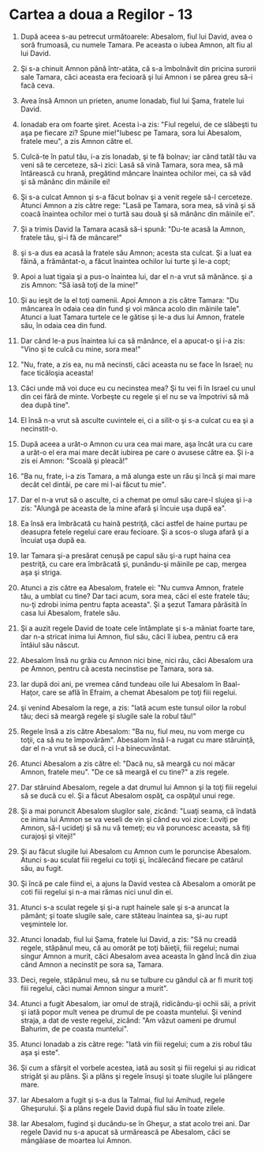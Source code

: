 # Cartea a doua a Regilor - 13

1. După aceea s-au petrecut următoarele: Abesalom, fiul lui David, avea o soră frumoasă, cu numele Tamara. Pe aceasta o iubea Amnon, alt fiu al lui David. 

2. Şi s-a chinuit Amnon până într-atâta, că s-a îmbolnăvit din pricina surorii sale Tamara, căci aceasta era fecioară şi lui Amnon i se părea greu să-i facă ceva. 

3. Avea însă Amnon un prieten, anume Ionadab, fiul lui Şama, fratele lui David. 

4. Ionadab era om foarte şiret. Acesta i-a zis: "Fiul regelui, de ce slăbeşti tu aşa pe fiecare zi? Spune mie!"Iubesc pe Tamara, sora lui Abesalom, fratele meu", a zis Amnon către el. 

5. Culcă-te în patul tău, i-a zis Ionadab, şi te fă bolnav; iar când tatăl tău va veni să te cerceteze, să-i zici: Lasă să vină Tamara, sora mea, să mă întărească cu hrană, pregătind mâncare înaintea ochilor mei, ca să văd şi să mănânc din mâinile ei!

6. Şi s-a culcat Amnon şi s-a făcut bolnav şi a venit regele să-l cerceteze. Atunci Amnon a zis către rege: "Lasă pe Tamara, sora mea, să vină şi să coacă înaintea ochilor mei o turtă sau două şi să mănânc din mâinile ei". 

7. Şi a trimis David la Tamara acasă să-i spună: "Du-te acasă la Amnon, fratele tău, şi-i fă de mâncare!" 

8. şi s-a dus ea acasă la fratele său Amnon; acesta sta culcat. Şi a luat ea făină, a frământat-o, a făcut înaintea ochilor lui turte şi le-a copt; 

9. Apoi a luat tigaia şi a pus-o înaintea lui, dar el n-a vrut să mănânce. şi a zis Amnon: "Să iasă toţi de la mine!" 

10. Şi au ieşit de la el toţi oamenii. Apoi Amnon a zis către Tamara: "Du mâncarea în odaia cea din fund şi voi mânca acolo din mâinile tale". Atunci a luat Tamara turtele ce le gătise şi le-a dus lui Amnon, fratele său, în odaia cea din fund. 

11. Dar când le-a pus înaintea lui ca să mănânce, el a apucat-o şi i-a zis: "Vino şi te culcă cu mine, sora mea!" 

12. "Nu, frate, a zis ea, nu mă necinsti, căci aceasta nu se face în Israel; nu face ticăloşia aceasta! 

13. Căci unde mă voi duce eu cu necinstea mea? Şi tu vei fi în Israel cu unul din cei fără de minte. Vorbeşte cu regele şi el nu se va împotrivi să mă dea după tine". 

14. El însă n-a vrut să asculte cuvintele ei, ci a silit-o şi s-a culcat cu ea şi a necinstit-o. 

15. După aceea a urât-o Amnon cu ura cea mai mare, aşa încât ura cu care a urât-o el era mai mare decât iubirea pe care o avusese către ea. Şi i-a zis ei Amnon: "Scoală şi pleacă!" 

16. "Ba nu, frate, i-a zis Tamara, a mă alunga este un rău şi încă şi mai mare decât cel dintâi, pe care mi l-ai făcut tu mie". 

17. Dar el n-a vrut să o asculte, ci a chemat pe omul său care-l slujea şi i-a zis: "Alungă pe aceasta de la mine afară şi încuie uşa după ea". 

18. Ea însă era îmbrăcată cu haină pestriţă, căci astfel de haine purtau pe deasupra fetele regelui care erau fecioare. Şi a scos-o sluga afară şi a încuiat uşa după ea. 

19. Iar Tamara şi-a presărat cenuşă pe capul său şi-a rupt haina cea pestriţă, cu care era îmbrăcată şi, punându-şi mâinile pe cap, mergea aşa şi striga. 

20. Atunci a zis către ea Abesalom, fratele ei: "Nu cumva Amnon, fratele tău, a umblat cu tine? Dar taci acum, sora mea, căci el este fratele tău; nu-ţi zdrobi inima pentru fapta aceasta". Şi a şezut Tamara părăsită în casa lui Abesalom, fratele său. 

21. Şi a auzit regele David de toate cele întâmplate şi s-a mâniat foarte tare, dar n-a stricat inima lui Amnon, fiul său, căci îl iubea, pentru că era întâiul său născut. 

22. Abesalom însă nu grăia cu Amnon nici bine, nici rău, căci Abesalom ura pe Amnon, pentru că acesta necinstise pe Tamara, sora sa. 

23. Iar după doi ani, pe vremea când tundeau oile lui Abesalom în Baal-Haţor, care se află în Efraim, a chemat Abesalom pe toţi fiii regelui. 

24. şi venind Abesalom la rege, a zis: "Iată acum este tunsul oilor la robul tău; deci să meargă regele şi slugile sale la robul tău!" 

25. Regele însă a zis către Abesalom: "Ba nu, fiul meu, nu vom merge cu toţii, ca să nu te împovărăm". Abesalom însă l-a rugat cu mare stăruinţă, dar el n-a vrut să se ducă, ci l-a binecuvântat. 

26. Atunci Abesalom a zis către el: "Dacă nu, să meargă cu noi măcar Amnon, fratele meu". "De ce să meargă el cu tine?" a zis regele. 

27. Dar stăruind Abesalom, regele a dat drumul lui Amnon şi la toţi fiii regelui să se ducă cu el. Şi a făcut Abesalom ospăţ, ca ospăţul unui rege. 

28. Şi a mai poruncit Abesalom slugilor sale, zicând: "Luaţi seama, că îndată ce inima lui Amnon se va veseli de vin şi când eu voi zice: Loviţi pe Amnon, să-l ucideţi şi să nu vă temeţi; eu vă poruncesc aceasta, să fiţi curajoşi şi viteji!" 

29. Şi au făcut slugile lui Abesalom cu Amnon cum le poruncise Abesalom. Atunci s-au sculat fiii regelui cu toţii şi, încălecând fiecare pe catârul său, au fugit. 

30. Şi încă pe cale fiind ei, a ajuns la David vestea că Abesalom a omorât pe coti fiii regelui şi n-a mai rămas nici unul din ei. 

31. Atunci s-a sculat regele şi şi-a rupt hainele sale şi s-a aruncat la pământ; şi toate slugile sale, care stăteau înaintea sa, şi-au rupt veşmintele lor. 

32. Atunci Ionadab, fiul lui Şama, fratele lui David, a zis: "Să nu creadă regele, stăpânul meu, că au omorât pe toţi băieţii, fiii regelui; numai singur Amnon a murit, căci Abesalom avea aceasta în gând încă din ziua când Amnon a necinstit pe sora sa, Tamara. 

33. Deci, regele, stăpânul meu, să nu se tulbure cu gândul că ar fi murit toţi fiii regelui, căci numai Amnon singur a murit". 

34. Atunci a fugit Abesalom, iar omul de strajă, ridicându-şi ochii săi, a privit şi iată popor mult venea pe drumul de pe coasta muntelui. Şi venind straja, a dat de veste regelui, zicând: "Am văzut oameni pe drumul Bahurim, de pe coasta muntelui". 

35. Atunci Ionadab a zis către rege: "Iată vin fiii regelui; cum a zis robul tău aşa şi este". 

36. Şi cum a sfârşit el vorbele acestea, iată au sosit şi fiii regelui şi au ridicat strigăt şi au plâns. Şi a plâns şi regele însuşi şi toate slugile lui plângere mare. 

37. Iar Abesalom a fugit şi s-a dus la Talmai, fiul lui Amihud, regele Gheşurului. Şi a plâns regele David după fiul său în toate zilele. 

38. Iar Abesalom, fugind şi ducându-se în Gheşur, a stat acolo trei ani. Dar regele David nu s-a apucat să urmărească pe Abesalom, căci se mângâiase de moartea lui Amnon. 

